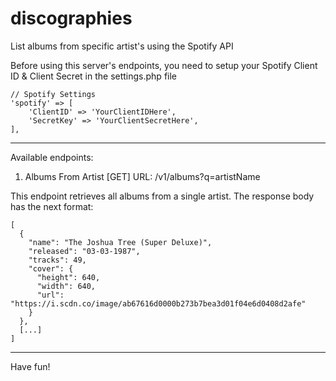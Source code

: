 # discographies
List albums from specific artist's using the Spotify API
 
Before using this server's endpoints, you need to setup your Spotify Client ID & Client Secret in the settings.php file

	// Spotify Settings
	'spotify' => [
		'ClientID' => 'YourClientIDHere',
		'SecretKey' => 'YourClientSecretHere',
	],

---------------------------------------------------------------------------------------
Available endpoints:

1. Albums From Artist [GET]
URL: /v1/albums?q=artistName

This endpoint retrieves all albums from a single artist.
The response body has the next format:

	[
	  {
		"name": "The Joshua Tree (Super Deluxe)",
		"released": "03-03-1987",
		"tracks": 49,
		"cover": {
		  "height": 640,
		  "width": 640,
		  "url": "https://i.scdn.co/image/ab67616d0000b273b7bea3d01f04e6d0408d2afe"
		}
	  }, 
	  [...]
	]

---------------------------------------------------------------------------------------

Have fun!
